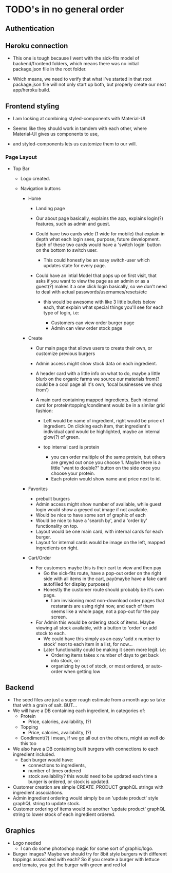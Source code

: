 # TODO's in no general order

## Authentication

## Heroku connection

- This one is tough because I went with the sick-fits model of backend/frontend folders, which means there was no initial package.json file in the root folder.

- Which means, we need to verify that what I've started in that root package.json file will not only start up both, but properly create our next app/heroku build.

## Frontend styling

- I am looking at combining styled-components with Material-UI

- Seems like they should work in tamdem with each other, where Material-UI gives us components to use,

- and styled-components lets us customize them to our will.

### Page Layout

- Top Bar

  - Logo created.
  - Navigation buttons

    - Home

      - Landing page
      - Our about page basically, explains the app, explains login(?) features, such as admin and guest.
      - Could have two cards wide (1 wide for mobile) that explain in depth what each login sees, purpose, future development. Each of these two cards would have a 'switch login' button on the bottom to switch user.

        - This could honestly be an easy switch-user which updates state for every page.

      - Could have an intial Model that pops up on first visit, that asks if you want to view the page as an admin or as a guest(?) makes it a one click login basically, so we don't need to deal with actual passwords/usernames/resets/etc

        - this would be awesome with like 3 little bullets below each, that explain what special things you'll see for each type of login, i.e:

          - Customers can view order burger page
          - Admin can view order stock page

    - Create

      - Our main page that allows users to create their own, or customize previous burgers
      - Admin access might show stock data on each ingredient.
      - A header card with a little info on what to do, maybe a little blurb on the organic farms we source our materials from(? could be a cool page all it's own, 'local businesses we shop from')
      - A main card containing mapped ingredients. Each internal card for protein/topping/condiment would be in a similar grid fashion:

        - Left would be name of ingredient, right would be price of ingredient. On clicking each item, that ingredient's individual card would be highlighted, maybe an internal glow(?) of green.

        - top internal card is protein
          - you can order multiple of the same protein, but others are greyed out once you choose 1. Maybe there is a little "want to double?" button on the side once you choose your protein.
          - Each protein would show name and price next to id.

    - Favorites
      - prebuilt burgers
      - Admin access might show number of available, while guest login would show a greyed out image if not available.
      - Would be nice to have some sort of graphic of each
      - Would be nice to have a 'search by', and a 'order by' functionality on top.
      - Layout would be one main card, with internal cards for each burger.
      - Layout for internal cards would be image on the left, mapped ingredients on right.
    - Cart/Order
      - For customers maybe this is their cart to view and then pay
        - Go the sick-fits route, have a pop-out order on the right side with all items in the cart, pay(maybe have a fake card autofilled for display purposes)
        - Honestly the customer route should probably be it's own page.
          - I am invisioning most non-download order pages that restarants are using right now, and each of them seems like a whole page, not a pop-out for the pay screen.
      - For Admin this would be ordering stock of items. Maybe viewing all stock available, with a button to 'order' or add stock to each.
        - We could have this simply as an easy 'add x number to stock' next to each item in a list, for now...
        - Later functionality could be making it seem more legit. i.e:
          - Ordering items takes x number of days to get back into stock, or:
          - organizing by out of stock, or most ordered, or auto-order when getting low

## Backend

- The seed files are just a super rough estimate from a month ago so take that with a grain of salt. BUT...
- We will have a DB containing each ingredient, in categories of:
  - Protein
    - Price, calories, availability, (?)
  - Topping
    - Price, calories, availability, (?)
  - Condiment(?) i mean, if we go all out on the others, might as well do this too
- We also have a DB containing built burgers with connections to each ingredient included.
  - Each burger would have:
    - connections to ingredients,
    - number of times ordered
    - stock availability? this would need to be updated each time a burger is ordered, or stock is updated.
- Customer creation are simple CREATE_PRODUCT graphQL strings with ingredient associations.
- Admin ingredient ordering would simply be an 'update product' style graphQL string to update stock.
- Customer ordering of items would be another 'update product' graphQL string to lower stock of each ingredient ordered.

## Graphics

- Logo needed
  - I can do some photoshop magic for some sort of graphic/logo.
- Burger images? Maybe we should try for 8bit style burgers with different toppings associated with each? So if you create a burger with lettuce and tomato, you get the burger with green and red lol
